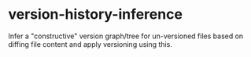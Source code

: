 # version-history-inference
Infer a "constructive" version graph/tree for un-versioned files based on diffing file content and apply versioning using this.
